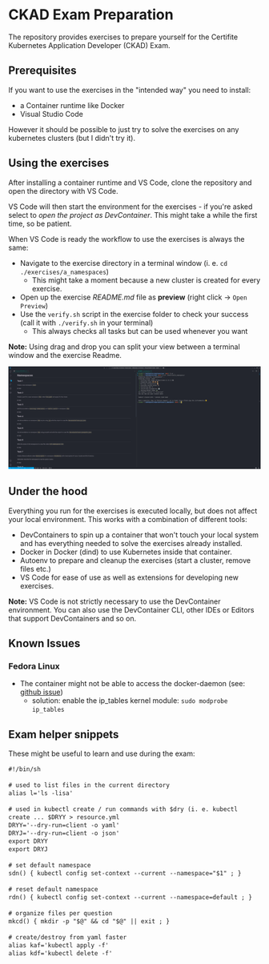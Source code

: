 # CKAD Exam Preparation

The repository provides exercises to prepare yourself for the Certifite Kubernetes Application Developer (CKAD) Exam.

## Prerequisites

If you want to use the exercises in the "intended way" you need to install:

- a Container runtime like Docker
- Visual Studio Code

However it should be possible to just try to solve the exercises on any kubernetes clusters (but I didn't try it).

## Using the exercises

After installing a container runtime and VS Code, clone the repository and open the directory with VS Code.

VS Code will then start the environment for the exercises - if you're asked select to _open the project as DevContainer_.
This might take a while the first time, so be patient.

When VS Code is ready the workflow to use the exercises is always the same:

- Navigate to the exercise directory in a terminal window (i. e. `cd ./exercises/a_namespaces`)
  - This might take a moment because a new cluster is created for every exercise.
- Open up the exercise _README.md_ file as __preview__ (right click -> `Open Preview`)
- Use the `verify.sh` script in the exercise folder to check your success (call it with `./verify.sh` in your terminal)
  - This always checks all tasks but can be used whenever you want

__Note:__
Using drag and drop you can split your view between a terminal window and the exercise Readme.

![VS Code Split View](.images/vscode_splitview.png)

## Under the hood

Everything you run for the exercises is executed locally, but does not affect your local environment.
This works with a combination of different tools:

- DevContainers to spin up a container that won't touch your local system and has everything needed to solve the exercises already installed.
- Docker in Docker (dind) to use Kubernetes inside that container.
- Autoenv to prepare and cleanup the exercises (start a cluster, remove files etc.)
- VS Code for ease of use as well as extensions for developing new exercises.

__Note:__
VS Code is not strictly necessary to use the DevContainer environment.
You can also use the DevContainer CLI, other IDEs or Editors that support DevContainers and so on.

## Known Issues

### Fedora Linux

- The container might not be able to access the docker-daemon (see: [github issue](https://github.com/devcontainers/features/issues/1235))
  - solution: enable the ip_tables kernel module: `sudo modprobe ip_tables`

## Exam helper snippets

These might be useful to learn and use during the exam:

```shell
#!/bin/sh

# used to list files in the current directory
alias l='ls -lisa'

# used in kubectl create / run commands with $dry (i. e. kubectl create ... $DRYY > resource.yml
DRYY='--dry-run=client -o yaml'
DRYJ='--dry-run=client -o json'
export DRYY
export DRYJ

# set default namespace
sdn() { kubectl config set-context --current --namespace="$1" ; }

# reset default namespace
rdn() { kubectl config set-context --current --namespace=default ; }

# organize files per question
mkcd() { mkdir -p "$@" && cd "$@" || exit ; }

# create/destroy from yaml faster
alias kaf='kubectl apply -f'
alias kdf='kubectl delete -f'
```
